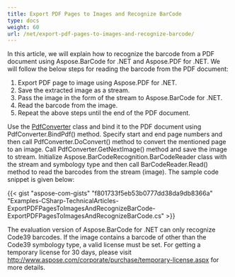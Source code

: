 ```yaml
---
title: Export PDF Pages to Images and Recognize BarCode
type: docs
weight: 60
url: /net/export-pdf-pages-to-images-and-recognize-barcode/
---
```


In this article, we will explain how to recognize the barcode from a PDF document using Aspose.BarCode for .NET and Aspose.PDF for .NET. We will follow the below steps for reading the barcode from the PDF document:

1. Export PDF page to image using Aspose.PDF for .NET.
1. Save the extracted image as a stream.
1. Pass the image in the form of the stream to Aspose.BarCode for .NET.
1. Read the barcode from the image.
1. Repeat the above steps until the end of the PDF document.

Use the [PdfConverter](https://apireference.aspose.com/pdf/net/aspose.pdf.facades/pdfconverter) class and bind it to the PDF document using PdfConverter.BindPdf() method. Specify start and end page numbers and then call PdfConverter.DoConvert() method to convert the mentioned page to an image. Call PdfConverter.GetNextImage() method and save the image to stream. Initialize Aspose.BarCodeRecognition.BarCodeReader class with the stream and symbology type and then call BarCodeReader.Read() method to read the barcodes from the stream (image). The sample code snippet is given below:

{{< gist "aspose-com-gists" "f801733f5eb53b0777dd38da9db8366a" "Examples-CSharp-TechnicalArticles-ExportPDFPagesToImagesAndRecognizeBarCode-ExportPDFPagesToImagesAndRecognizeBarCode.cs" >}}

The evaluation version of Aspose.BarCode for .NET can only recognize Code39 barcodes. If the image contains a barcode of other than the Code39 symbology type, a valid license must be set. For getting a temporary license for 30 days, please visit <http://www.aspose.com/corporate/purchase/temporary-license.aspx> for more details.

